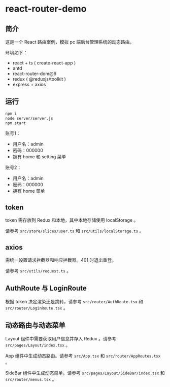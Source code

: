 # react-router-demo

## 简介

这是一个 React 路由案例，模拟 pc 端后台管理系统的动态路由。

环境如下：

- react + ts ( create-react-app )
- antd
- react-router-dom@6
- redux ( @reduxjs/toolkit )
- express + axios

## 运行

```sh
npm i
node server/server.js
npm start
```

账号1：

- 用户名：admin
- 密码：000000
- 拥有 home 和 setting 菜单

账号2：

- 用户名：admin
- 密码：000000
- 拥有 home 菜单

## token

token 需存放到 Redux 和本地，其中本地存储使用 localStorage 。

请参考 <code>src/store/slices/user.ts</code> 和  <code>src/utils/localStorage.ts</code> 。

## axios

需统一设置请求拦截器和响应拦截器。401 时退出重登。

请参考 <code>src/utils/request.ts</code> 。

## AuthRoute 与 LoginRoute

根据 token 决定渲染还是跳转，请参考 <code>src/router/AuthRoute.tsx</code> 和 <code>src/router/LoginRoute.tsx</code> 。

## 动态路由与动态菜单

Layout 组件中需要获取用户信息并存入 Redux 。请参考 <code>src/pages/Layout/index.tsx</code> 。

App 组件中生成动态路由。请参考 <code>src/App.tsx</code> 和 <code>src/router/AppRoutes.tsx</code> 。

SideBar 组件中生成动态菜单。请参考 <code>src/pages/Layout/SideBar/index.tsx</code> 和 <code>src/router/menus.tsx</code> 。
